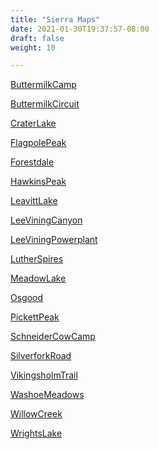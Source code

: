 ```yaml
---
title: "Sierra Maps"
date: 2021-01-30T19:37:57-08:00
draft: false
weight: 10

---
```


<a target="_blank" href="/xmeyers/maps/ButtermilkCamp.pdf">ButtermilkCamp</a> 

<a target="_blank" href="/xmeyers/maps/ButtermilkCircuit.pdf">ButtermilkCircuit</a> 

<a target="_blank" href="/xmeyers/maps/CraterLake.pdf">CraterLake</a> 

<a target="_blank" href="/xmeyers/maps/FlagpolePeak.pdf">FlagpolePeak</a> 

<a target="_blank" href="/xmeyers/maps/Forestdale.pdf">Forestdale</a> 

<a target="_blank" href="/xmeyers/maps/HawkinsPeak.pdf">HawkinsPeak</a> 

<a target="_blank" href="/xmeyers/maps/LeavittLake.pdf">LeavittLake</a> 

<a target="_blank" href="/xmeyers/maps/LeeViningCanyon.pdf">LeeViningCanyon</a> 

<a target="_blank" href="/xmeyers/maps/LeeViningPowerplant.pdf">LeeViningPowerplant</a> 

<a target="_blank" href="/xmeyers/maps/LutherSpires.pdf">LutherSpires</a> 

<a target="_blank" href="/xmeyers/maps/MeadowLake.pdf">MeadowLake</a> 

<a target="_blank" href="/xmeyers/maps/Osgood.pdf">Osgood</a> 

<a target="_blank" href="/xmeyers/maps/PickettPeak.pdf">PickettPeak</a> 

<a target="_blank" href="/xmeyers/maps/SchneiderCowCamp.pdf">SchneiderCowCamp</a> 

<a target="_blank" href="/xmeyers/maps/SilverforkRoad.pdf">SilverforkRoad</a> 

<a target="_blank" href="/xmeyers/maps/VikingsholmTrail.pdf">VikingsholmTrail</a> 

<a target="_blank" href="/xmeyers/maps/WashoeMeadows.pdf">WashoeMeadows</a> 

<a target="_blank" href="/xmeyers/maps/WillowCreek.pdf">WillowCreek</a> 

<a target="_blank" href="/xmeyers/maps/WrightsLake.pdf">WrightsLake</a> 

